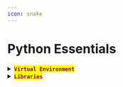 ```yaml
---
icon: snake
---
```


# Python Essentials

<details>

<summary><mark style="color:purple;"><strong><code>Virtual Environment</code></strong></mark></summary>



</details>

<details>

<summary><mark style="color:purple;"><strong><code>Libraries</code></strong></mark></summary>

{% code title="Check Library Version" overflow="wrap" %}
```bash
pip show <library_name>
```
{% endcode %}

{% hint style="info" %}
#### <mark style="color:red;">`urllib3`</mark>

<mark style="color:purple;">Disable</mark> <mark style="color:orange;">**`SSL`**</mark> <mark style="color:purple;">warnings for insecure connections:</mark>

{% code overflow="wrap" %}
```python
import urllib3
urllib3.disable_warnings(urllib3.exceptions.InsecureRequestWarning)
```
{% endcode %}
{% endhint %}

{% hint style="info" %}
#### <mark style="color:red;">**`pymysql`**</mark>

<mark style="color:purple;">Python client for interacting with</mark> <mark style="color:orange;">**`MySQL`**</mark> <mark style="color:purple;">databases.</mark>

* <mark style="color:purple;">The following script dynamically executes</mark> <mark style="color:orange;">**`SQL`**</mark> <mark style="color:purple;">queries on a target database using credentials extracted from application settings.</mark>
* &#x20;<mark style="color:purple;">It need to be in a directory where the</mark> <mark style="color:orange;">**`craft_api`**</mark> <mark style="color:purple;">module is accessible.</mark>

{% code overflow="wrap" %}
```python
#!/usr/bin/env python

import pymysql
import sys
from craft_api import settings

# Test connection to MySQL database
connection = pymysql.connect(
    host=settings.MYSQL_DATABASE_HOST,
    user=settings.MYSQL_DATABASE_USER,
    password=settings.MYSQL_DATABASE_PASSWORD,
    db=settings.MYSQL_DATABASE_DB,
    cursorclass=pymysql.cursors.DictCursor
)

try:
    with connection.cursor() as cursor:
        sql = sys.argv[1]
        cursor.execute(sql)
        result = cursor.fetchall()
        print(result)
finally:
    connection.close()
```
{% endcode %}

#### <mark style="color:red;">`Example`</mark>

```sh
python myscript.py "SHOW GRANTS FOR CURRENT_USER()"
```
{% endhint %}

</details>

